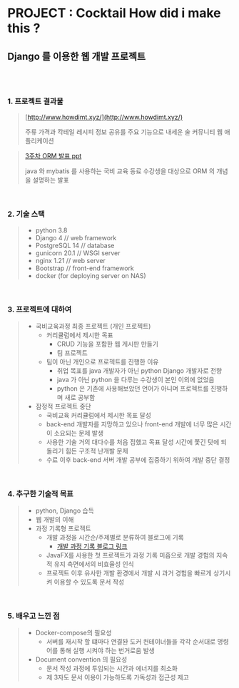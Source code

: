 # PROJECT : Cocktail How did i make this ?

## Django 를 이용한 웹 개발 프로젝트


<br><br>


### 1. 프로젝트 결과물
> [http://www.howdimt.xyz/](http://www.howdimt.xyz/)
>
> 주류 가격과 칵테일 레시피 정보 공유를 주요 기능으로 내세운 술 커뮤니티 웹 애플리케이션

>[3주차 ORM 발표 ppt](https://drive.google.com/file/d/1SR0sL2E_e0eVl3LOhmga6DvBPivja6zB/view?usp=share_link)
>
> java 와 mybatis 를 사용하는 국비 교육 동료 수강생을 대상으로 ORM 의 개념을 설명하는 발표

<br>

### 2. 기술 스택
>
> * python 3.8
> * Django 4 // web framework
> * PostgreSQL 14 // database
> * gunicorn 20.1 // WSGI server
> * nginx 1.21 // web server
> * Bootstrap // front-end framework
> * docker (for deploying server on NAS)

<br>

### 3. 프로젝트에 대하여
> * 국비교육과정 최종 프로젝트 (개인 프로젝트)
>   * 커리큘럼에서 제시한 목표
>     * CRUD 기능을 포함한 웹 게시판 만들기
>     * 팀 프로젝트
>   * 팀이 아닌 개인으로 프로젝트를 진행한 이유
>     * 취업 목표를 java 개발자가 아닌 python Django 개발자로 전향
>     * java 가 아닌 python 을 다루는 수강생이 본인 이외에 없었음
>     * python 은 기존에 사용해보았던 언어가 아니며 프로젝트를 진행하며 새로 공부함
> * 잠정적 프로젝트 중단
>   * 국비교육 커리큘럼에서 제시한 목표 달성
>   * back-end 개발자를 지망하고 있으나 front-end 개발에 너무 많은 시간이 소요되는 문제 발생
>   * 사용한 기술 거의 대다수를 처음 접했고 목표 달성 시간에 쫓긴 탓에 되돌리기 힘든 구조적 난개발 문제 
>   * 수료 이후 back-end 서버 개발 공부에 집중하기 위하여 개발 중단 결정  

<br>

### 4. 추구한 기술적 목표
>   * python, Django 습득
>   * 웹 개발의 이해
>   * 과정 기록형 프로젝트
>     * 개발 과정을 시간순/주제별로 분류하여 블로그에 기록
>       * [개발 과정 기록 블로그 링크](https://dpcalfola.tistory.com/entry/20220921-Django-pojc-A4)
>     * JavaFX를 사용한 첫 프로젝트가 과정 기록 미흡으로 개발 경험의 지속적 유지 측면에서의 비효율성 인식 
>     * 프로젝트 이후 유사한 개발 환경에서 개발 시 과거 경험을 빠르게 상기시켜 이용할 수 있도록 문서 작성  

<br>

### 5. 배우고 느낀 점
> * Docker-compose의 필요성
>   * 서버를 재시작 할 떄마다 연결돤 도커 컨테이너들을 각각 순서대로 명령어를 통해 실행 시켜야 하는 번거로움 발생   
> * Document convention 의 필요성
>   * 문서 작성 과정에 투입되는 시간과 에너지를 최소화
>   * 제 3자도 문서 이용이 가능하도록 가독성과 접근성 제고

[//]: # (> * 체계적인 구조 설계의 필요성)

[//]: # (>   * )

